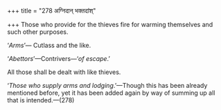 +++
title = "278 अग्निदान् भक्तदांश्"

+++
Those who provide for the thieves fire for warming themselves and such
other purposes.

‘*Arms*’— Cutlass and the like.

‘*Abettors*’—Contrivers—‘*of escape*.’

All those shall be dealt with like thieves.

‘*Those who supply arms and lodging*.’—Though this has been already
mentioned before, yet it has been added again by way of summing up all
that is intended.—(278)


